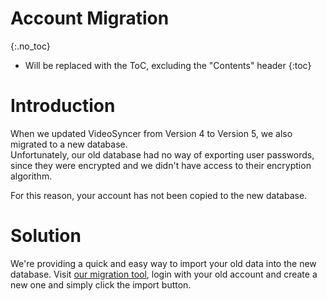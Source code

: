 # Account Migration
{:.no_toc}

* Will be replaced with the ToC, excluding the "Contents" header
{:toc}

# Introduction
When we updated VideoSyncer from Version 4 to Version 5, we also migrated to a new database.  
Unfortunately, our old database had no way of exporting user passwords, since they were encrypted and we didn't have access to their encryption algorithm.

For this reason, your account has not been copied to the new database.

# Solution
We're providing a quick and easy way to import your old data into the new database.
Visit [our migration tool](https://vsync.ch/migrate), login with your old account and create a new one and simply click the import button.